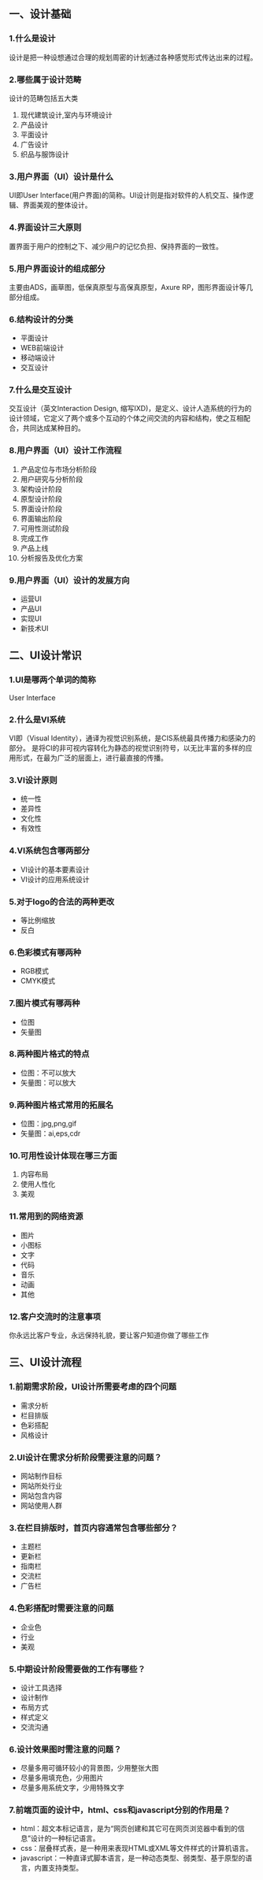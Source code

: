 ## 一、设计基础
### 1.什么是设计
设计是把一种设想通过合理的规划周密的计划通过各种感觉形式传达出来的过程。
### 2.哪些属于设计范畴
设计的范畴包括五大类
1. 现代建筑设计,室内与环境设计
2. 产品设计
3. 平面设计
4. 广告设计
5. 织品与服饰设计

### 3.用户界面（UI）设计是什么
UI即User Interface(用户界面)的简称。UI设计则是指对软件的人机交互、操作逻辑、界面美观的整体设计。
### 4.界面设计三大原则
置界面于用户的控制之下、减少用户的记忆负担、保持界面的一致性。
### 5.用户界面设计的组成部分
主要由ADS，画草图，低保真原型与高保真原型，Axure RP，图形界面设计等几部分组成。
### 6.结构设计的分类
- 平面设计
- WEB前端设计
- 移动端设计
- 交互设计

### 7.什么是交互设计
交互设计（英文Interaction Design, 缩写IXD)，是定义、设计人造系统的行为的设计领域，它定义了两个或多个互动的个体之间交流的内容和结构，使之互相配合，共同达成某种目的。
### 8.用户界面（UI）设计工作流程
1. 产品定位与市场分析阶段   
2. 用户研究与分析阶段
3. 架构设计阶段
4. 原型设计阶段
5. 界面设计阶段
6. 界面输出阶段
7. 可用性测试阶段
8. 完成工作
9. 产品上线
10. 分析报告及优化方案

### 9.用户界面（UI）设计的发展方向
+ 运营UI
+ 产品UI
+ 实现UI
+ 新技术UI

## 二、UI设计常识
### 1.UI是哪两个单词的简称
User Interface
### 2.什么是VI系统
VI即（Visual Identity），通译为视觉识别系统，是CIS系统最具传播力和感染力的部分。
是将CI的非可视内容转化为静态的视觉识别符号，以无比丰富的多样的应用形式，在最为广泛的层面上，进行最直接的传播。
### 3.VI设计原则
- 统一性
- 差异性
- 文化性
- 有效性

### 4.VI系统包含哪两部分
+ VI设计的基本要素设计
+ VI设计的应用系统设计

### 5.对于logo的合法的两种更改
+ 等比例缩放
+ 反白

### 6.色彩模式有哪两种
+ RGB模式
+ CMYK模式

### 7.图片模式有哪两种
+ 位图
+ 矢量图

### 8.两种图片格式的特点
+ 位图：不可以放大
+ 矢量图：可以放大

### 9.两种图片格式常用的拓展名
+ 位图：jpg,png,gif
+ 矢量图：ai,eps,cdr

### 10.可用性设计体现在哪三方面
1. 内容布局
2. 使用人性化
3. 美观

### 11.常用到的网络资源
+ 图片
+ 小图标
+ 文字
+ 代码
+ 音乐
+ 动画
+ 其他

### 12.客户交流时的注意事项
你永远比客户专业，永远保持礼貌，要让客户知道你做了哪些工作

## 三、UI设计流程
### 1.前期需求阶段，UI设计所需要考虑的四个问题
+ 需求分析
+ 栏目排版
+ 色彩搭配
+ 风格设计

### 2.UI设计在需求分析阶段需要注意的问题？
+ 网站制作目标
+ 网站所处行业
+ 网站包含内容
+ 网站使用人群

### 3.在栏目排版时，首页内容通常包含哪些部分？
+ 主题栏
+ 更新栏
+ 指南栏
+ 交流栏
+ 广告栏

### 4.色彩搭配时需要注意的问题
+ 企业色
+ 行业
+ 美观

### 5.中期设计阶段需要做的工作有哪些？
+ 设计工具选择
+ 设计制作
+ 布局方式
+ 样式定义
+ 交流沟通

### 6.设计效果图时需注意的问题？
+ 尽量多用可循环较小的背景图，少用整张大图
+ 尽量多用填充色，少用图片
+ 尽量多用系统文字，少用特殊文字

### 7.前端页面的设计中，html、css和javascript分别的作用是？
+ html：超文本标记语言，是为“网页创建和其它可在网页浏览器中看到的信息”设计的一种标记语言。
+ css：层叠样式表，是一种用来表现HTML或XML等文件样式的计算机语言。
+ javascript：一种直译式脚本语言，是一种动态类型、弱类型、基于原型的语言，内置支持类型。
